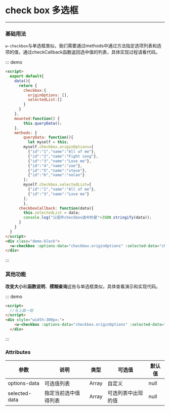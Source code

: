 <script>
  export default{
    data(){
      return {
        checkbox:{
          originOptions: [],
          selectedList:[]
        }
      }
  	},
  	mounted:function() {
  		this.queryData();
  	},
  	methods: {
  		queryData: function(){
  		  let myself = this;
        myself.checkbox.originOptions=[
          {"id":"1","name":"All of me"},
          {"id":"2","name":"Fight song"},
          {"id":"3","name":"Love me"},
          {"id":"4","name":"zoe"},
          {"id":"5","name":"steve"},
          {"id":"6","name":"nolan"}
        ];
        myself.checkbox.selectedList=[
          {"id":"1","name":"All of me"},
          {"id":"3","name":"Love me"}
        ];
  		},
      checkboxCallback: function(data){
        this.selectedList = data;
        console.log("父组件checkbox选中的是"+JSON.stringify(data));
      }
    }
  }
</script>
# check box 多选框
---
### 基础用法
```w-checkbox```与单选框类似，我们需要通过methods中通过方法指定选项列表和选项的值，通过checkCallback函数返回选中值的列表，具体实现过程请看代码。
<div class="demo-block">
  <w-checkbox :options-data="checkbox.originOptions" :selected-data="checkbox.selectedList" @selected="checkboxCallback"></w-checkbox>
</div>

::: demo
```html
<script>
  export default{
    data(){
      return {
        checkbox:{
          originOptions: [],
          selectedList:[]
        }
      }
  	},
  	mounted:function() {
  		this.queryData();
  	},
  	methods: {
  		queryData: function(){
  		  let myself = this;
        myself.checkbox.originOptions=[
          {"id":"1","name":"All of me"},
          {"id":"2","name":"Fight song"},
          {"id":"3","name":"Love me"},
          {"id":"4","name":"zoe"},
          {"id":"5","name":"steve"},
          {"id":"6","name":"nolan"}
        ];
        myself.checkbox.selectedList=[
          {"id":"1","name":"All of me"},
          {"id":"3","name":"Love me"}
        ];
  		},
      checkboxCallback: function(data){
        this.selectedList = data;
        console.log("父组件checkbox选中的是"+JSON.stringify(data));
      }
    }
  }
</script>
<div class="demo-block">
  <w-checkbox :options-data="checkbox.originOptions" :selected-data="checkbox.selectedList" @selected="checkboxCallback"></w-checkbox>
</div>
```
:::
### 其他功能
**改变大小**和**函数说明**、**模糊查询**这些与单选框类似，具体查看演示和实现代码。
<div class=demo-block>
  <div style="width:400px">
    <w-checkbox :options-data="checkbox.originOptions" :selected-data="checkbox.selectedList" @selected="checkboxCallback"></w-checkbox>
  </div>
</div>

::: demo
```html
<script>
  //与上面一致
</script>
<div style="width:300px;">
    <w-checkbox :options-data="checkbox.originOptions" :selected-data="checkbox.selectedList" @selected="checkboxCallback"></w-checkbox>
  </div>
```
:::

### Attributes

| 参数      | 说明   | 类型      | 可选值       | 默认值   |
|---------- |-------- |----------|------------- |--------  |
| options-data|   可选值列表  | Array |自定义    | null     |
| selected-data| 指定当前选中值得列表| Array |可选列表中出现的值|null|
